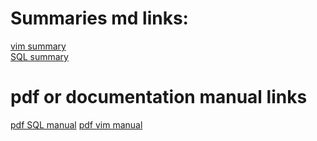 # Summaries md links:
[vim summary](https://github.com/Yannnyan/Summaries/blob/main/Vim_Summary.md) </br>
[SQL summary](https://github.com/Yannnyan/Summaries/blob/main/SQL_Summary.MD)






# pdf or documentation manual links

[pdf SQL manual](https://www.halvorsen.blog/documents/tutorials/resources/Structured%20Query%20Language.pdf)
[pdf vim manual](https://www.tutorialspoint.com/vim/vim_tutorial.pdf)
